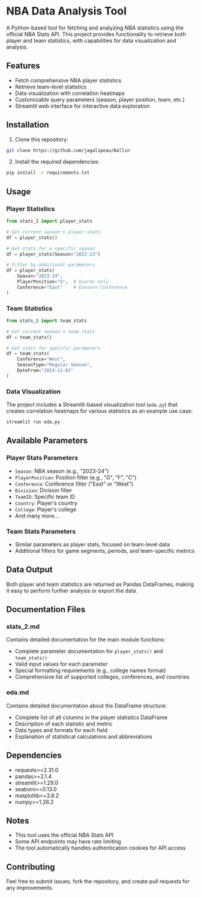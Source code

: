 # NBA Data Analysis Tool

A Python-based tool for fetching and analyzing NBA statistics using the official NBA Stats API. This project provides functionality to retrieve both player and team statistics, with capabilities for data visualization and analysis.

## Features

- Fetch comprehensive NBA player statistics
- Retrieve team-level statistics
- Data visualization with correlation heatmaps
- Customizable query parameters (season, player position, team, etc.)
- Streamlit web interface for interactive data exploration

## Installation

1. Clone this repository:
```bash
git clone https://github.com/jagalipeau/Ballin
```

2. Install the required dependencies:
```bash
pip install -r requirements.txt
```

## Usage

### Player Statistics

```python
from stats_2 import player_stats

# Get current season's player stats
df = player_stats()

# Get stats for a specific season
df = player_stats(Season="2022-23")

# Filter by additional parameters
df = player_stats(
    Season="2023-24",
    PlayerPosition="G",  # Guards only
    Conference="East"    # Eastern Conference
)
```

### Team Statistics

```python
from stats_2 import team_stats

# Get current season's team stats
df = team_stats()

# Get stats for specific parameters
df = team_stats(
    Conference="West",
    SeasonType="Regular Season",
    DateFrom="2023-12-01"
)
```

### Data Visualization

The project includes a Streamlit-based visualization tool (`eda.py`) that creates correlation heatmaps for various statistics as an example use case:

```bash
streamlit run eda.py
```

## Available Parameters

### Player Stats Parameters
- `Season`: NBA season (e.g., "2023-24")
- `PlayerPosition`: Position filter (e.g., "G", "F", "C")
- `Conference`: Conference filter ("East" or "West")
- `Division`: Division filter
- `TeamID`: Specific team ID
- `Country`: Player's country
- `College`: Player's college
- And many more...

### Team Stats Parameters
- Similar parameters as player stats, focused on team-level data
- Additional filters for game segments, periods, and team-specific metrics

## Data Output

Both player and team statistics are returned as Pandas DataFrames, making it easy to perform further analysis or export the data.

## Documentation Files

### stats_2.md
Contains detailed documentation for the main module functions:
- Complete parameter documentation for `player_stats()` and `team_stats()`
- Valid input values for each parameter
- Special formatting requirements (e.g., college names format)
- Comprehensive list of supported colleges, conferences, and countries

### eda.md
Contains detailed documentation about the DataFrame structure:
- Complete list of all columns in the player statistics DataFrame
- Description of each statistic and metric
- Data types and formats for each field
- Explanation of statistical calculations and abbreviations

## Dependencies

- requests>=2.31.0
- pandas>=2.1.4
- streamlit>=1.29.0
- seaborn>=0.13.0
- matplotlib>=3.8.2
- numpy>=1.26.2

## Notes

- This tool uses the official NBA Stats API
- Some API endpoints may have rate limiting
- The tool automatically handles authentication cookies for API access

## Contributing

Feel free to submit issues, fork the repository, and create pull requests for any improvements.


